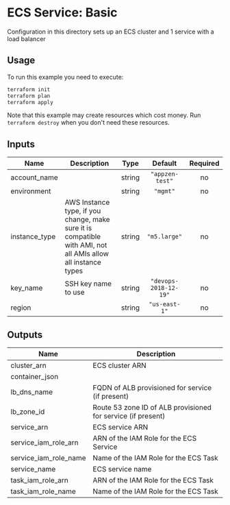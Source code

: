 # ECS Service: Basic

Configuration in this directory sets up an ECS cluster and 1 service with a load balancer

## Usage

To run this example you need to execute:

```bash
terraform init
terraform plan
terraform apply
```

Note that this example may create resources which cost money. Run `terraform destroy` when you don't need these resources.

<!-- BEGINNING OF PRE-COMMIT-TERRAFORM DOCS HOOK -->
## Inputs

| Name | Description | Type | Default | Required |
|------|-------------|:----:|:-----:|:-----:|
| account\_name |  | string | `"appzen-test"` | no |
| environment |  | string | `"mgmt"` | no |
| instance\_type | AWS Instance type, if you change, make sure it is compatible with AMI, not all AMIs allow all instance types | string | `"m5.large"` | no |
| key\_name | SSH key name to use | string | `"devops-2018-12-19"` | no |
| region |  | string | `"us-east-1"` | no |

## Outputs

| Name | Description |
|------|-------------|
| cluster\_arn | ECS cluster ARN |
| container\_json |  |
| lb\_dns\_name | FQDN of ALB provisioned for service (if present) |
| lb\_zone\_id | Route 53 zone ID of ALB provisioned for service (if present) |
| service\_arn | ECS service ARN |
| service\_iam\_role\_arn | ARN of the IAM Role for the ECS Service |
| service\_iam\_role\_name | Name of the IAM Role for the ECS Task |
| service\_name | ECS service name |
| task\_iam\_role\_arn | ARN of the IAM Role for the ECS Task |
| task\_iam\_role\_name | Name of the IAM Role for the ECS Task |

<!-- END OF PRE-COMMIT-TERRAFORM DOCS HOOK -->

